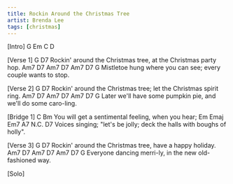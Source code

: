```yaml
---
title: Rockin Around the Christmas Tree
artist: Brenda Lee
tags: [christmas]
---
```

[Intro] G Em C D

[Verse 1]
G                                          D7
 Rockin' around the Christmas tree, at the Christmas party hop.
Am7        D7         Am7     D7         Am7    D7       G
 Mistletoe hung where you can see; every couple wants to stop.

[Verse 2]
G                                           D7
 Rockin' around the Christmas tree; let the Christmas spirit ring.
Am7          D7        Am7     D7             Am7     D7   G
 Later we'll have some pumpkin pie, and we'll do some caro-ling.

[Bridge 1]
C                           Bm
 You will get a sentimental feeling, when you hear;
Em      Emaj    Em7               A7  N.C.            D7
 Voices singing; "let's be jolly; deck the halls with boughs of holly".

[Verse 3]
G                                          D7
 Rockin' around the Christmas tree, have a happy holiday.
Am7       D7      Am7   D7         Am7     D7        G
 Everyone dancing merri-ly, in the new old-fashioned way.

[Solo]